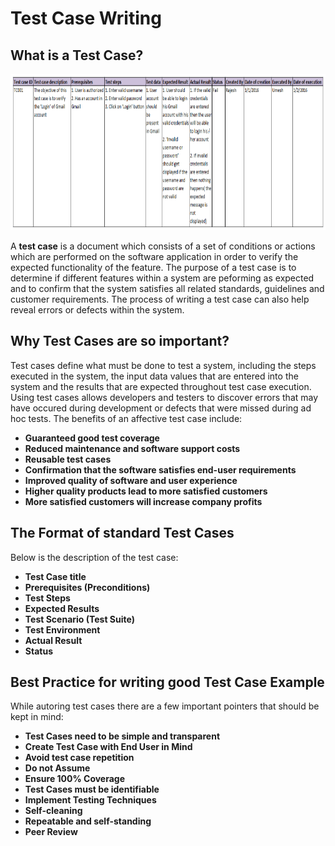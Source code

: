 # Test Case Writing 
## What is a Test Case?

<img src="https://github.com/ELMehdiNaor/The-Complete-2022-Software-Testing-Bootcamp/blob/main/3-Test%20Case%20Writing%20%5BBeginner%5D/Images/Test_Case.png" width="1100" height="250">

A **test case** is a document which consists of a set of conditions or actions which are performed on the software application in order to verify the expected functionality of the feature.
The purpose of a test case is to determine if different features within a system are peforming as expected and to confirm that the system satisfies all related standards, guidelines and customer requirements.
The process of writing a test case can also help reveal errors or defects within the system.
## Why Test Cases are so important?
Test cases define what must be done to test a system, including the steps executed in the system, the input data values that are entered into the system and the results that are expected throughout test case execution. Using test cases allows developers and testers to discover errors that may have occured during development or defects that were missed during ad hoc tests. 
The benefits of an affective test case include: 
- **Guaranteed good test coverage**
- **Reduced maintenance and software support costs**
- **Reusable test cases**
- **Confirmation that the software satisfies end-user requirements**
- **Improved quality of software and user experience**
- **Higher quality products lead to more satisfied customers**
- **More satisfied customers will increase company profits**
## The Format of standard Test Cases
Below is the description of the test case: 
- **Test Case title**
- **Prerequisites (Preconditions)**
- **Test Steps**
- **Expected Results**
- **Test Scenario (Test Suite)**
- **Test Environment**
- **Actual Result**
- **Status**
## Best Practice for writing good Test Case Example 
While autoring test cases there are a few important pointers that should be kept in mind: 
- **Test Cases need to be simple and transparent**
- **Create Test Case with End User in Mind**
- **Avoid test case repetition**
- **Do not Assume**
- **Ensure 100% Coverage**
- **Test Cases must be identifiable**
- **Implement Testing Techniques**
- **Self-cleaning**
- **Repeatable and self-standing**
- **Peer Review**
